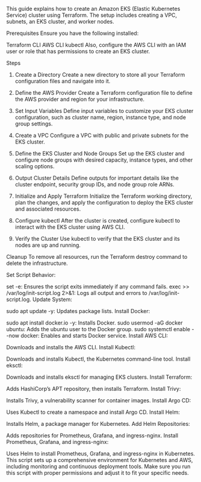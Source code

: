 This guide explains how to create an Amazon EKS (Elastic Kubernetes Service) cluster using Terraform. The setup includes creating a VPC, subnets, an EKS cluster, and worker nodes.

Prerequisites
Ensure you have the following installed:

Terraform CLI
AWS CLI
kubectl
Also, configure the AWS CLI with an IAM user or role that has permissions to create an EKS cluster.

Steps
1. Create a Directory
Create a new directory to store all your Terraform configuration files and navigate into it.

2. Define the AWS Provider
Create a Terraform configuration file to define the AWS provider and region for your infrastructure.

3. Set Input Variables
Define input variables to customize your EKS cluster configuration, such as cluster name, region, instance type, and node group settings.

4. Create a VPC
Configure a VPC with public and private subnets for the EKS cluster.

5. Define the EKS Cluster and Node Groups
Set up the EKS cluster and configure node groups with desired capacity, instance types, and other scaling options.

6. Output Cluster Details
Define outputs for important details like the cluster endpoint, security group IDs, and node group role ARNs.

7. Initialize and Apply Terraform
Initialize the Terraform working directory, plan the changes, and apply the configuration to deploy the EKS cluster and associated resources.

8. Configure kubectl
After the cluster is created, configure kubectl to interact with the EKS cluster using AWS CLI.

9. Verify the Cluster
Use kubectl to verify that the EKS cluster and its nodes are up and running.

Cleanup
To remove all resources, run the Terraform destroy command to delete the infrastructure.

Set Script Behavior:

set -e: Ensures the script exits immediately if any command fails.
exec >> /var/log/init-script.log 2>&1: Logs all output and errors to /var/log/init-script.log.
Update System:

sudo apt update -y: Updates package lists.
Install Docker:

sudo apt install docker.io -y: Installs Docker.
sudo usermod -aG docker ubuntu: Adds the ubuntu user to the Docker group.
sudo systemctl enable --now docker: Enables and starts Docker service.
Install AWS CLI:

Downloads and installs the AWS CLI.
Install Kubectl:

Downloads and installs Kubectl, the Kubernetes command-line tool.
Install eksctl:

Downloads and installs eksctl for managing EKS clusters.
Install Terraform:

Adds HashiCorp’s APT repository, then installs Terraform.
Install Trivy:

Installs Trivy, a vulnerability scanner for container images.
Install Argo CD:

Uses Kubectl to create a namespace and install Argo CD.
Install Helm:

Installs Helm, a package manager for Kubernetes.
Add Helm Repositories:

Adds repositories for Prometheus, Grafana, and ingress-nginx.
Install Prometheus, Grafana, and ingress-nginx:

Uses Helm to install Prometheus, Grafana, and ingress-nginx in Kubernetes.
This script sets up a comprehensive environment for Kubernetes and AWS, including monitoring and continuous deployment tools. Make sure you run this script with proper permissions and adjust it to fit your specific needs.



